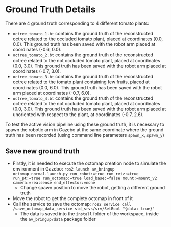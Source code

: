 # Ground Truth Details

There are 4 ground truth corresponding to 4 different tomato plants:
- `octree_tomato_1.bt` contains the ground truth of the reconstructed octree related to the occluded tomato plant, placed at coordinates (0.0, 0.0). This ground truth has been saved with the robot arm placed at coordinates (-0.6, 0.0).
- `octree_tomato_2.bt` contains the ground truth of the reconstructed octree related to the not occluded tomato plant, placed at coordinates (0.0, 3.0). This ground truth has been saved with the robot arm placed at coordinates (-0.7, 3.0).
- `octree_tomato_3.bt` contains the ground truth of the reconstructed octree related to the tomato plant containing few fruits, placed at coordinates (0.0, 6.0). This ground truth has been saved with the robot arm placed at coordinates (-0.7, 6.0).
- `octree_tomato_4.bt` contains the ground truth of the reconstructed octree related to the not occluded tomato plant, placed at coordinates (0.0, 3.0). This ground truth has been saved with the robot arm placed at unoriented with respect to the plant, at coordinates (-0.7, 2.6).

To test the active vision pipeline using these ground truth, it is necessary to spawn the robotic arm in Gazebo at the same coordinate where the ground truth has been recorded (using command line parameters `spawn_x`, `spawn_y`)

## Save new ground truth

- Firstly, it is needed to execute the octomap creation node to simulate the environment in Gazebo: `ros2 launch av_bringup octomap_normal.launch.py run_robot:=true run_rviz:=true run_pt:=true run_octomap:=true load_base:=false mount:=mount_v2 camera:=realsense end_effector:=none`
  - Change spawn position to move the robot, getting a different ground truth
- Move the robot to get the complete octomap in front of it
- Call the service to save the octomap: `ros2 service call /save_octomap_data_service std_srvs/srv/SetBool "{data: true}"`
  - The data is saved into the `install` folder of the workspace, inside the `av_bringup/data` package folder 